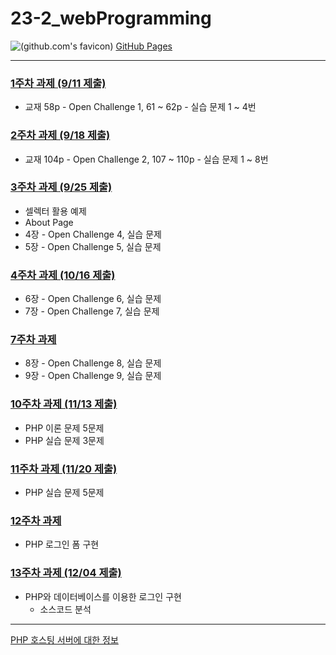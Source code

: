 # 23-2_webProgramming
![(github.com's favicon)](https://www.google.com/s2/favicons?domain=github.com) [GitHub Pages](https://seoftbh.github.io/23-2_webProgramming/)

---

### [1주차 과제 (9/11 제출)](https://github.com/seoftbh/23-2_webProgramming/tree/main/week_01)
* 교재 58p - Open Challenge 1, 61 ~ 62p - 실습 문제 1 ~ 4번

### [2주차 과제 (9/18 제출)](https://github.com/seoftbh/23-2_webProgramming/tree/main/week_02)
* 교재 104p - Open Challenge 2, 107 ~ 110p - 실습 문제 1 ~ 8번

### [3주차 과제 (9/25 제출)](https://github.com/seoftbh/23-2_webProgramming/tree/main/week_03)
* 셀렉터 활용 예제
* About Page
* 4장 - Open Challenge 4, 실습 문제
* 5장 - Open Challenge 5, 실습 문제

### [4주차 과제 (10/16 제출)](https://github.com/seoftbh/23-2_webProgramming/tree/main/week_04)
* 6장 - Open Challenge 6, 실습 문제
* 7장 - Open Challenge 7, 실습 문제

### [7주차 과제](https://github.com/seoftbh/23-2_webProgramming/tree/main/week_07)
* 8장 - Open Challenge 8, 실습 문제
* 9장 - Open Challenge 9, 실습 문제

### [10주차 과제 (11/13 제출)](https://github.com/seoftbh/23-2_webProgramming/tree/main/week_10)
* PHP 이론 문제 5문제
* PHP 실습 문제 3문제

### [11주차 과제 (11/20 제출)](https://github.com/seoftbh/23-2_webProgramming/tree/main/week_11)
* PHP 실습 문제 5문제

### [12주차 과제](https://github.com/seoftbh/23-2_webProgramming/tree/main/week_12)
* PHP 로그인 폼 구현

### [13주차 과제 (12/04 제출)](https://github.com/seoftbh/23-2_webProgramming/tree/main/week_13)
* PHP와 데이터베이스를 이용한 로그인 구현
    * 소스코드 분석

---

[PHP 호스팅 서버에 대한 정보](./aboutHosting.md)

